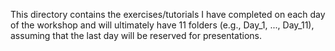 This directory contains the exercises/tutorials I have completed on each day of the workshop and will ultimately have 11 folders (e.g., Day_1, ..., Day_11), assuming that the last day will be reserved for presentations.
